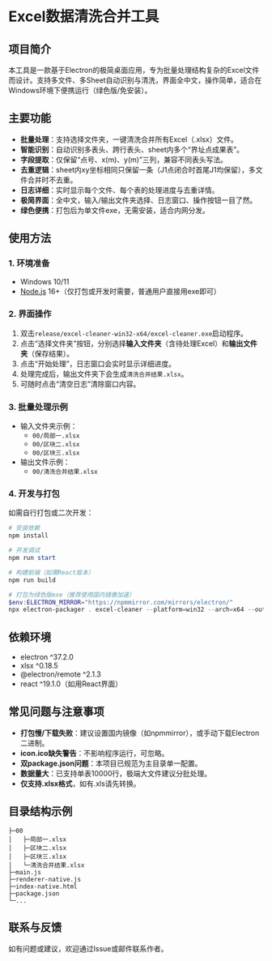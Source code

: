 # Excel数据清洗合并工具

## 项目简介
本工具是一款基于Electron的极简桌面应用，专为批量处理结构复杂的Excel文件而设计。支持多文件、多Sheet自动识别与清洗，界面全中文，操作简单，适合在Windows环境下便携运行（绿色版/免安装）。

## 主要功能
- **批量处理**：支持选择文件夹，一键清洗合并所有Excel（.xlsx）文件。
- **智能识别**：自动识别多表头、跨行表头、sheet内多个“界址点成果表”。
- **字段提取**：仅保留“点号、x(m)、y(m)”三列，兼容不同表头写法。
- **去重逻辑**：sheet内xy坐标相同只保留一条（J1点闭合时首尾J1均保留），多文件合并时不去重。
- **日志详细**：实时显示每个文件、每个表的处理进度与去重详情。
- **极简界面**：全中文，输入/输出文件夹选择、日志窗口、操作按钮一目了然。
- **绿色便携**：打包后为单文件exe，无需安装，适合内网分发。

## 使用方法
### 1. 环境准备
- Windows 10/11
- [Node.js](https://nodejs.org/) 16+（仅打包或开发时需要，普通用户直接用exe即可）

### 2. 界面操作
1. 双击`release/excel-cleaner-win32-x64/excel-cleaner.exe`启动程序。
2. 点击“选择文件夹”按钮，分别选择**输入文件夹**（含待处理Excel）和**输出文件夹**（保存结果）。
3. 点击“开始处理”，日志窗口会实时显示详细进度。
4. 处理完成后，输出文件夹下会生成`清洗合并结果.xlsx`。
5. 可随时点击“清空日志”清除窗口内容。

### 3. 批量处理示例
- 输入文件夹示例：
  - `00/局部一.xlsx`
  - `00/区块二.xlsx`
  - `00/区块三.xlsx`
- 输出文件示例：
  - `00/清洗合并结果.xlsx`

### 4. 开发与打包
如需自行打包或二次开发：
```powershell
# 安装依赖
npm install

# 开发调试
npm run start

# 构建前端（如需React版本）
npm run build

# 打包为绿色版exe（推荐使用国内镜像加速）
$env:ELECTRON_MIRROR="https://npmmirror.com/mirrors/electron/"
npx electron-packager . excel-cleaner --platform=win32 --arch=x64 --out=release --overwrite --electron-version=37.2.0 --main=main.js
```

## 依赖环境
- electron ^37.2.0
- xlsx ^0.18.5
- @electron/remote ^2.1.3
- react ^19.1.0（如用React界面）

## 常见问题与注意事项
- **打包慢/下载失败**：建议设置国内镜像（如npmmirror），或手动下载Electron二进制。
- **icon.ico缺失警告**：不影响程序运行，可忽略。
- **双package.json问题**：本项目已规范为主目录单一配置。
- **数据量大**：已支持单表10000行，极端大文件建议分批处理。
- **仅支持.xlsx格式**，如有.xls请先转换。

## 目录结构示例
```
├─00
│   ├─局部一.xlsx
│   ├─区块二.xlsx
│   ├─区块三.xlsx
│   └─清洗合并结果.xlsx
├─main.js
├─renderer-native.js
├─index-native.html
├─package.json
└─...
```

## 联系与反馈
如有问题或建议，欢迎通过Issue或邮件联系作者。 